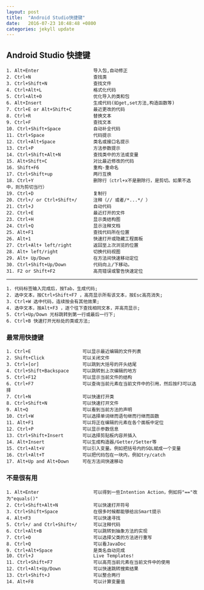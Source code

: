 ```yaml
---
layout: post
title:  "Android Studio快捷键"
date:   2016-07-23 10:48:48 +0800
categories: jekyll update
---
```


## Android Studio 快捷键 ##
	1. Alt+Enter					导入包,自动修正
	2. Ctrl+N						查找类
	3. Ctrl+Shift+N					查找文件
	4. Ctrl+Alt+L					格式化代码
	5. Ctrl+Alt+O					优化导入的类和包
	6. Alt+Insert					生成代码(如get,set方法,构造函数等)
	7. Ctrl+E or Alt+Shift+C		最近更改的代码
	8. Ctrl+R						替换文本
	9. Ctrl+F						查找文本
	10. Ctrl+Shift+Space			自动补全代码
	11. Ctrl+Space					代码提示
	12. Ctrl+Alt+Space				类名或接口名提示
	13. Ctrl+P						方法参数提示
	14. Ctrl+Shift+Alt+N			查找类中的方法或变量
	15. Alt+Shift+C					对比最近修改的代码
	16. Shift+F6					重构-重命名
	17. Ctrl+Shift+up				两行互换
	18. Ctrl+Y						删除行（ctrl+x不是删除行，是剪切。如果不选中，则为剪切当行）
	19. Ctrl+D						复制行
	20. Ctrl+/ or Ctrl+Shift+/  	注释（// 或者/*...*/ ）
	21. Ctrl+J						自动代码
	22. Ctrl+E						最近打开的文件
	23. Ctrl+H						显示类结构图
	24. Ctrl+Q						显示注释文档
	25. Alt+F1						查找代码所在位置
	26. Alt+1						快速打开或隐藏工程面板
	27. Ctrl+Alt+ left/right		返回至上次浏览的位置
	28. Alt+ left/right				切换代码视图
	29. Alt+ Up/Down				在方法间快速移动定位
	30. Ctrl+Shift+Up/Down			代码向上/下移动。
	31. F2 or Shift+F2				高亮错误或警告快速定位

----------

	1. 代码标签输入完成后，按Tab，生成代码;
	2. 选中文本，按Ctrl+Shift+F7 ，高亮显示所有该文本，按Esc高亮消失;
	3. Ctrl+W 选中代码，连续按会有其他效果;
	4. 选中文本，按Alt+F3 ，逐个往下查找相同文本，并高亮显示;
	5. Ctrl+Up/Down 光标跳转到第一行或最后一行下;
	6. Ctrl+B 快速打开光标处的类或方法;

### 最常用快捷键 ###

	1. Ctrl+E					可以显示最近编辑的文件列表
	2. Shift+Click				可以关闭文件
	3. Ctrl+[or]				可以跳到大括号的开头结尾
	4. Ctrl+Shift+Backspace		可以跳转到上次编辑的地方
	5. Ctrl+F12					可以显示当前文件的结构
	6. Ctrl+F7					可以查询当前元素在当前文件中的引用，然后按F3可以选择
	7. Ctrl+N					可以快速打开类
	8. Ctrl+Shift+N				可以快速打开文件
	9. Alt+Q					可以看到当前方法的声明
	10. Ctrl+W					可以选择单词继而语句继而行继而函数
	11. Alt+F1					可以将正在编辑的元素在各个面板中定位
	12. Ctrl+P					可以显示参数信息
	13. Ctrl+Shift+Insert		可以选择剪贴板内容并插入
	14. Alt+Insert				可以生成构造器/Getter/Setter等
	15. Ctrl+Alt+V 				可以引入变量。例如把括号内的SQL赋成一个变量
	16. Ctrl+Alt+T				可以把代码包在一块内，例如try/catch
	17. Alt+Up and Alt+Down		可在方法间快速移动

### 不是很有用 ###

	1. Alt+Enter					可以得到一些Intention Action，例如将"=="改为"equals()"
	2. Ctrl+Shift+Alt+N				可以快速打开符号
	3. Ctrl+Shift+Space				在很多时候都能够给出Smart提示
	4. Alt+F3						可以快速寻找
	5. Ctrl+/ and Ctrl+Shift+/		可以注释代码
	6. Ctrl+Alt+B					可以跳转到抽象方法的实现
	7. Ctrl+O						可以选择父类的方法进行重写
	8. Ctrl+Q						可以看JavaDoc
	9. Ctrl+Alt+Space				是类名自动完成
	10. Ctrl+J						Live Templates! 
	11. Ctrl+Shift+F7				可以高亮当前元素在当前文件中的使用
	12. Ctrl+Alt+Up/Down			可以快速跳转搜索结果
	13. Ctrl+Shift+J				可以整合两行
	14. Alt+F8						可以计算变量值
